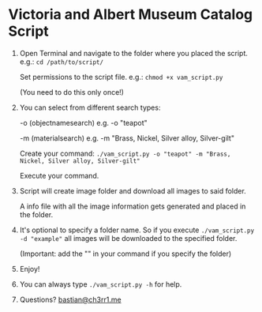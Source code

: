 # Victoria and Albert Museum Catalog Script

1. Open Terminal and navigate to the folder where you placed the script.
e.g.: `cd /path/to/script/`
   
   Set permissions to the script file. e.g.: `chmod +x vam_script.py`
   
   (You need to do this only once!)

2. You can select from different search types:
   
   -o (objectnamesearch) e.g. -o "teapot"
   
   -m (materialsearch) e.g. -m "Brass, Nickel, Silver alloy, Silver-gilt"
	
   Create your command: `./vam_script.py -o "teapot" -m "Brass, Nickel, Silver alloy, Silver-gilt"`

   Execute your command.

3. Script will create image folder and download all images to said folder.
   
   A info file with all the image information gets generated and placed in the folder.

4. It's optional to specify a folder name. So if you execute `./vam_script.py -d "example"` all images will be downloaded to the specified folder.
   
   (Important: add the "" in your command if you specify the folder)

5. Enjoy!

6. You can always type `./vam_script.py -h` for help.

7. Questions? bastian@ch3rr1.me
